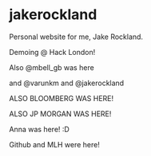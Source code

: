 # jakerockland
Personal website for me, Jake Rockland.

Demoing @ Hack London!

Also @mbell_gb was here

and @varunkm and @jakerockland

ALSO BLOOMBERG WAS HERE!

ALSO JP MORGAN WAS HERE!

Anna was here! :D

Github and MLH were here!
